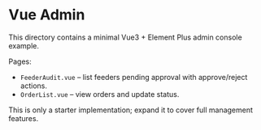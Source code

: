 # Vue Admin

This directory contains a minimal Vue3 + Element Plus admin console example.

Pages:
- `FeederAudit.vue` – list feeders pending approval with approve/reject actions.
- `OrderList.vue` – view orders and update status.

This is only a starter implementation; expand it to cover full management features.
